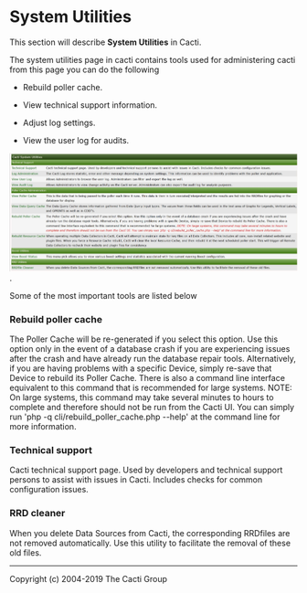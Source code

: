 # System Utilities

This section will describe **System Utilities** in Cacti.

The system utilities page in cacti contains tools used for administering cacti
from this page you can do the following

- Rebuild poller cache.

- View technical support information.

- Adjust log settings.

- View the user log for audits.

![System Utilities](images/cacti_system_utilities.JPG).

Some of the most important tools are listed below

### Rebuild poller cache

The Poller Cache will be re-generated if you select this option. Use this option
only in the event of a database crash if you are experiencing issues after the
crash and have already run the database repair tools. Alternatively, if you are
having problems with a specific Device, simply re-save that Device to rebuild
its Poller Cache. There is also a command line interface equivalent to this
command that is recommended for large systems. NOTE: On large systems, this
command may take several minutes to hours to complete and therefore should not
be run from the Cacti UI. You can simply run 'php -q
cli/rebuild_poller_cache.php --help' at the command line for more information.

### Technical support

Cacti technical support page. Used by developers and technical support persons
to assist with issues in Cacti. Includes checks for common configuration issues.

### RRD cleaner

When you delete Data Sources from Cacti, the corresponding RRDfiles are not
removed automatically. Use this utility to facilitate the removal of these old
files.

---
Copyright (c) 2004-2019 The Cacti Group
